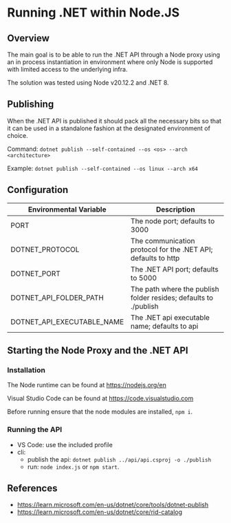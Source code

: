 # Running .NET within Node.JS

## Overview

The main goal is to be able to run the .NET API through a Node proxy using an in process instantiation in environment
where only Node is supported with limited access to the underlying infra.

The solution was tested using Node v20.12.2 and .NET 8.

## Publishing

When the .NET API is published it should pack all the necessary bits so that it can be used in a standalone fashion at
the designated environment of choice.

Command: `dotnet publish --self-contained --os <os> --arch <architecture>`

Example: `dotnet publish --self-contained --os linux --arch x64`

## Configuration

| Environmental Variable     | Description                                                      |
|----------------------------|------------------------------------------------------------------|
| PORT                       | The node port; defaults to 3000                                  |
| DOTNET_PROTOCOL            | The communication protocol for the .NET API; defaults to http    |
| DOTNET_PORT                | The .NET API port; defaults to 5000                              |
| DOTNET_API_FOLDER_PATH     | The path where the publish folder resides; defaults to ./publish |
| DOTNET_API_EXECUTABLE_NAME | The .NET api executable name; defaults to api                    |

## Starting the Node Proxy and the .NET API

### Installation

The Node runtime can be found at https://nodejs.org/en

Visual Studio Code can be found at https://code.visualstudio.com

Before running ensure that the node modules are installed, `npm i`.

### Running the API

- VS Code: use the included profile
- cli:
    - publish the api: `dotnet publish ../api/api.csproj -o ./publish`
    - run: `node index.js` or `npm start`.

## References

- https://learn.microsoft.com/en-us/dotnet/core/tools/dotnet-publish
- https://learn.microsoft.com/en-us/dotnet/core/rid-catalog
